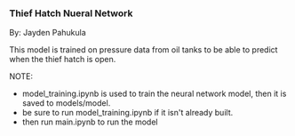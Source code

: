 ### Thief Hatch Nueral Network

By: Jayden Pahukula

This model is trained on pressure data from oil tanks to be able to predict when the thief hatch is open.

NOTE:
- model_training.ipynb is used to train the neural network model, then it is saved to models/model.
- be sure to run model_training.ipynb if it isn't already built.
- then run main.ipynb to run the model
